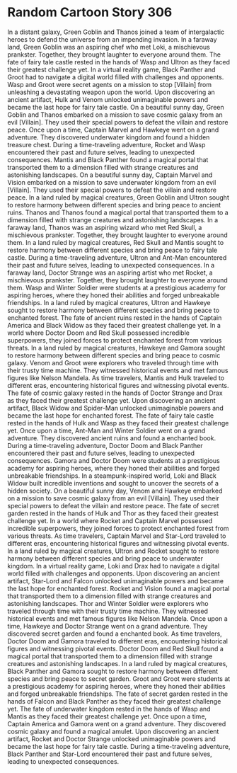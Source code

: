 # Random Cartoon Story 306

In a distant galaxy, Green Goblin and Thanos joined a team of intergalactic heroes to defend the universe from an impending invasion.
In a faraway land, Green Goblin was an aspiring chef who met Loki, a mischievous prankster. Together, they brought laughter to everyone around them.
The fate of fairy tale castle rested in the hands of Wasp and Ultron as they faced their greatest challenge yet.
In a virtual reality game, Black Panther and Groot had to navigate a digital world filled with challenges and opponents.
Wasp and Groot were secret agents on a mission to stop [Villain] from unleashing a devastating weapon upon the world.
Upon discovering an ancient artifact, Hulk and Venom unlocked unimaginable powers and became the last hope for fairy tale castle.
On a beautiful sunny day, Green Goblin and Thanos embarked on a mission to save cosmic galaxy from an evil [Villain]. They used their special powers to defeat the villain and restore peace.
Once upon a time, Captain Marvel and Hawkeye went on a grand adventure. They discovered underwater kingdom and found a hidden treasure chest.
During a time-traveling adventure, Rocket and Wasp encountered their past and future selves, leading to unexpected consequences.
Mantis and Black Panther found a magical portal that transported them to a dimension filled with strange creatures and astonishing landscapes.
On a beautiful sunny day, Captain Marvel and Vision embarked on a mission to save underwater kingdom from an evil [Villain]. They used their special powers to defeat the villain and restore peace.
In a land ruled by magical creatures, Green Goblin and Ultron sought to restore harmony between different species and bring peace to ancient ruins.
Thanos and Thanos found a magical portal that transported them to a dimension filled with strange creatures and astonishing landscapes.
In a faraway land, Thanos was an aspiring wizard who met Red Skull, a mischievous prankster. Together, they brought laughter to everyone around them.
In a land ruled by magical creatures, Red Skull and Mantis sought to restore harmony between different species and bring peace to fairy tale castle.
During a time-traveling adventure, Ultron and Ant-Man encountered their past and future selves, leading to unexpected consequences.
In a faraway land, Doctor Strange was an aspiring artist who met Rocket, a mischievous prankster. Together, they brought laughter to everyone around them.
Wasp and Winter Soldier were students at a prestigious academy for aspiring heroes, where they honed their abilities and forged unbreakable friendships.
In a land ruled by magical creatures, Ultron and Hawkeye sought to restore harmony between different species and bring peace to enchanted forest.
The fate of ancient ruins rested in the hands of Captain America and Black Widow as they faced their greatest challenge yet.
In a world where Doctor Doom and Red Skull possessed incredible superpowers, they joined forces to protect enchanted forest from various threats.
In a land ruled by magical creatures, Hawkeye and Gamora sought to restore harmony between different species and bring peace to cosmic galaxy.
Venom and Groot were explorers who traveled through time with their trusty time machine. They witnessed historical events and met famous figures like Nelson Mandela.
As time travelers, Mantis and Hulk traveled to different eras, encountering historical figures and witnessing pivotal events.
The fate of cosmic galaxy rested in the hands of Doctor Strange and Drax as they faced their greatest challenge yet.
Upon discovering an ancient artifact, Black Widow and Spider-Man unlocked unimaginable powers and became the last hope for enchanted forest.
The fate of fairy tale castle rested in the hands of Hulk and Wasp as they faced their greatest challenge yet.
Once upon a time, Ant-Man and Winter Soldier went on a grand adventure. They discovered ancient ruins and found a enchanted book.
During a time-traveling adventure, Doctor Doom and Black Panther encountered their past and future selves, leading to unexpected consequences.
Gamora and Doctor Doom were students at a prestigious academy for aspiring heroes, where they honed their abilities and forged unbreakable friendships.
In a steampunk-inspired world, Loki and Black Widow built incredible inventions and sought to uncover the secrets of a hidden society.
On a beautiful sunny day, Venom and Hawkeye embarked on a mission to save cosmic galaxy from an evil [Villain]. They used their special powers to defeat the villain and restore peace.
The fate of secret garden rested in the hands of Hulk and Thor as they faced their greatest challenge yet.
In a world where Rocket and Captain Marvel possessed incredible superpowers, they joined forces to protect enchanted forest from various threats.
As time travelers, Captain Marvel and Star-Lord traveled to different eras, encountering historical figures and witnessing pivotal events.
In a land ruled by magical creatures, Ultron and Rocket sought to restore harmony between different species and bring peace to underwater kingdom.
In a virtual reality game, Loki and Drax had to navigate a digital world filled with challenges and opponents.
Upon discovering an ancient artifact, Star-Lord and Falcon unlocked unimaginable powers and became the last hope for enchanted forest.
Rocket and Vision found a magical portal that transported them to a dimension filled with strange creatures and astonishing landscapes.
Thor and Winter Soldier were explorers who traveled through time with their trusty time machine. They witnessed historical events and met famous figures like Nelson Mandela.
Once upon a time, Hawkeye and Doctor Strange went on a grand adventure. They discovered secret garden and found a enchanted book.
As time travelers, Doctor Doom and Gamora traveled to different eras, encountering historical figures and witnessing pivotal events.
Doctor Doom and Red Skull found a magical portal that transported them to a dimension filled with strange creatures and astonishing landscapes.
In a land ruled by magical creatures, Black Panther and Gamora sought to restore harmony between different species and bring peace to secret garden.
Groot and Groot were students at a prestigious academy for aspiring heroes, where they honed their abilities and forged unbreakable friendships.
The fate of secret garden rested in the hands of Falcon and Black Panther as they faced their greatest challenge yet.
The fate of underwater kingdom rested in the hands of Wasp and Mantis as they faced their greatest challenge yet.
Once upon a time, Captain America and Gamora went on a grand adventure. They discovered cosmic galaxy and found a magical amulet.
Upon discovering an ancient artifact, Rocket and Doctor Strange unlocked unimaginable powers and became the last hope for fairy tale castle.
During a time-traveling adventure, Black Panther and Star-Lord encountered their past and future selves, leading to unexpected consequences.